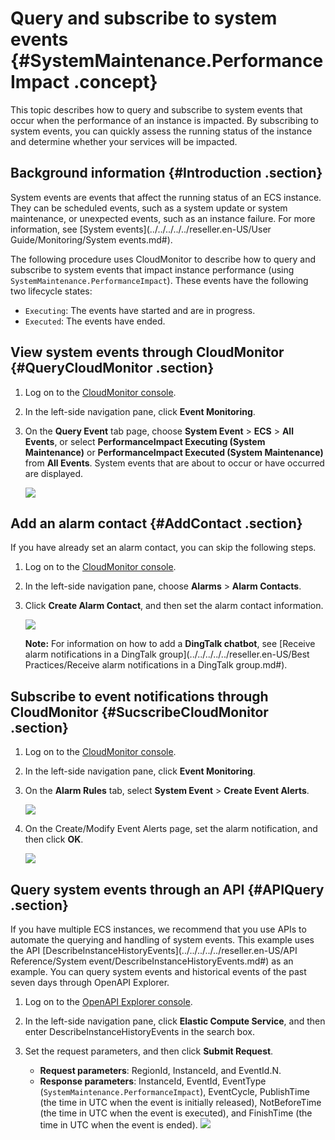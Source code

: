 # Query and subscribe to system events {#SystemMaintenance.PerformanceImpact .concept}

This topic describes how to query and subscribe to system events that occur when the performance of an instance is impacted. By subscribing to system events, you can quickly assess the running status of the instance and determine whether your services will be impacted.

## Background information {#Introduction .section}

System events are events that affect the running status of an ECS instance. They can be scheduled events, such as a system update or system maintenance, or unexpected events, such as an instance failure. For more information, see [System events](../../../../../reseller.en-US/User Guide/Monitoring/System events.md#).

The following procedure uses CloudMonitor to describe how to query and subscribe to system events that impact instance performance \(using `SystemMaintenance.PerformanceImpact`\). These events have the following two lifecycle states:

-   `Executing`: The events have started and are in progress.
-   `Executed`: The events have ended.

## View system events through CloudMonitor {#QueryCloudMonitor .section}

1.  Log on to the [CloudMonitor console](https://cloudmonitor.console.aliyun.com/).
2.  In the left-side navigation pane, click **Event Monitoring**.
3.  On the **Query Event** tab page, choose **System Event** \> **ECS** \> **All Events**, or select **PerformanceImpact Executing \(System Maintenance\)** or **PerformanceImpact Executed \(System Maintenance\)** from **All Events**. System events that are about to occur or have occurred are displayed.

    ![](http://static-aliyun-doc.oss-cn-hangzhou.aliyuncs.com/assets/img/21669/155055594538788_en-US.png)


## Add an alarm contact {#AddContact .section}

If you have already set an alarm contact, you can skip the following steps.

1.  Log on to the [CloudMonitor console](https://cloudmonitor.console.aliyun.com/).
2.  In the left-side navigation pane, choose **Alarms** \> **Alarm Contacts**.
3.  Click **Create Alarm Contact**, and then set the alarm contact information.

    ![](http://static-aliyun-doc.oss-cn-hangzhou.aliyuncs.com/assets/img/21669/155055594538789_en-US.png)

    **Note:** For information on how to add a **DingTalk chatbot**, see [Receive alarm notifications in a DingTalk group](../../../../../reseller.en-US/Best Practices/Receive alarm notifications in a DingTalk group.md#).


## Subscribe to event notifications through CloudMonitor {#SucscribeCloudMonitor .section}

1.  Log on to the [CloudMonitor console](https://cloudmonitor.console.aliyun.com/).
2.  In the left-side navigation pane, click **Event Monitoring**.
3.  On the **Alarm Rules** tab, select **System Event** \> **Create Event Alerts**.

    ![](http://static-aliyun-doc.oss-cn-hangzhou.aliyuncs.com/assets/img/21669/155055594512397_en-US.png)

4.  On the Create/Modify Event Alerts page, set the alarm notification, and then click **OK**.

    ![](http://static-aliyun-doc.oss-cn-hangzhou.aliyuncs.com/assets/img/21669/155055594538792_en-US.png)


## Query system events through an API {#APIQuery .section}

If you have multiple ECS instances, we recommend that you use APIs to automate the querying and handling of system events. This example uses the API [DescribeInstanceHistoryEvents](../../../../../reseller.en-US/API Reference/System event/DescribeInstanceHistoryEvents.md#) as an example. You can query system events and historical events of the past seven days through OpenAPI Explorer.

1.  Log on to the [OpenAPI Explorer console](https://api.aliyun.com/).
2.  In the left-side navigation pane, click **Elastic Compute Service**, and then enter DescribeInstanceHistoryEvents in the search box.
3.  Set the request parameters, and then click **Submit Request**.

    -   **Request parameters**: RegionId, InstanceId, and EventId.N.
    -   **Response parameters**: InstanceId, EventId, EventType \(`SystemMaintenance.PerformanceImpact`\), EventCycle, PublishTime \(the time in UTC when the event is initially released\), NotBeforeTime \(the time in UTC when the event is executed\), and FinishTime \(the time in UTC when the event is ended\).
    ![](http://static-aliyun-doc.oss-cn-hangzhou.aliyuncs.com/assets/img/21669/155055594538795_en-US.png)


